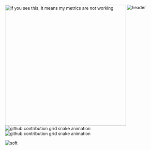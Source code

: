 

![header](https://capsule-render.vercel.app/api?type=waving&color=gradient&height=256&section=header&text=Hello%20World!&fontSize=75&animation=fadeIn&fontAlignY=38&desc=Welcome%20to%20my%20GitHub%20profile!%20Put%20stars,%20fork%20and%20contribute!&descAlignY=51&descAlign=62)
[<img align="left" width="400" alt="if you see this, it means my metrics are not working" src="https://github.com/korolevskiy-k/korolevskiy-k/blob/main/github-metrics.svg">](https://github.com/korolevskiy-k/korolevskiy-k)

![github contribution grid snake animation](https://raw.githubusercontent.com/korolevskiy-k/korolevskiy-k/output/github-contribution-grid-snake-dark.svg#gh-dark-mode-only)![github contribution grid snake animation](https://raw.githubusercontent.com/korolevskiy-k/korolevskiy-k/output/github-contribution-grid-snake.svg#gh-light-mode-only)


![soft](https://capsule-render.vercel.app/api?type=soft&color=gradient&text=Come%20again!&fontSize=40&animation=twinkling)
